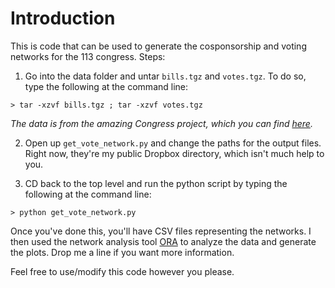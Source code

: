 Introduction
============

This is code that can be used to generate the cosponsorship and voting networks for the 113 congress.  Steps:

1. Go into the data folder and untar ```bills.tgz``` and ```votes.tgz```. To do so, type the following at the command line:

```
> tar -xzvf bills.tgz ; tar -xzvf votes.tgz 
```

*The data is from the amazing Congress project, which you can find [here](https://github.com/unitedstates/congress).*


2. Open up ```get_vote_network.py``` and change the paths for the output files. Right now, they're my public Dropbox directory, which isn't much help to you.

3. CD back to the top level and run the python script by typing the following at the command line:

```
> python get_vote_network.py
```

Once you've done this, you'll have CSV files representing the networks. I then used the network analysis tool [ORA](http://casos.cs.cmu.edu/projects/ora/) to analyze the data and generate the plots. Drop me a line if you want more information.


Feel free to use/modify this code however you please.
